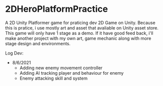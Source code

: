 # 2DHeroPlatformPractice
A 2D Unity Platformer game for praticing dev 2D Game on Unity.
Because this is pratice, i use mostly art and asset that avaliable on Unity asset store.
This game will only have 1 stage as a demo. If it have good feed back, i'll make another project with my own art, game mechanic along with more stage design and environments.

Log Dev:
 - 8/6/2021
    + Adding new enemy movement controller
    + Adding AI tracking player and behaviour for enemy
    + Enemy attacking skill and system
